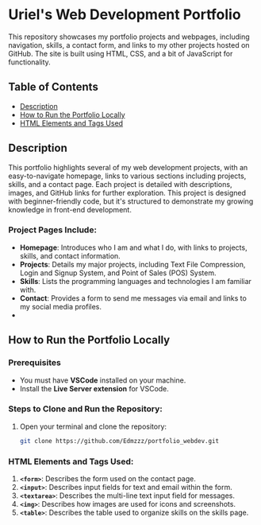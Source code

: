 # Uriel's Web Development Portfolio

This repository showcases my portfolio projects and webpages, including navigation, skills, a contact form, and links to my other projects hosted on GitHub. The site is built using HTML, CSS, and a bit of JavaScript for functionality.

## Table of Contents
- [Description](#description)
- [How to Run the Portfolio Locally](#how-to-run-the-portfolio-locally)
- [HTML Elements and Tags Used](#html-elements-and-tags-used)

## Description
This portfolio highlights several of my web development projects, with an easy-to-navigate homepage, links to various sections including projects, skills, and a contact page. Each project is detailed with descriptions, images, and GitHub links for further exploration. This project is designed with beginner-friendly code, but it's structured to demonstrate my growing knowledge in front-end development.

### Project Pages Include:
- **Homepage**: Introduces who I am and what I do, with links to projects, skills, and contact information.
- **Projects**: Details my major projects, including Text File Compression, Login and Signup System, and Point of Sales (POS) System.
- **Skills**: Lists the programming languages and technologies I am familiar with.
- **Contact**: Provides a form to send me messages via email and links to my social media profiles.
- 
## How to Run the Portfolio Locally

### Prerequisites
- You must have **VSCode** installed on your machine.
- Install the **Live Server extension** for VSCode.

### Steps to Clone and Run the Repository:
1. Open your terminal and clone the repository:
   ```bash
   git clone https://github.com/Edmzzz/portfolio_webdev.git

### HTML Elements and Tags Used:
1. **`<form>`**: Describes the form used on the contact page.
2. **`<input>`**: Describes input fields for text and email within the form.
3. **`<textarea>`**: Describes the multi-line text input field for messages.
4. **`<img>`**: Describes how images are used for icons and screenshots.
5. **`<table>`**: Describes the table used to organize skills on the skills page.

